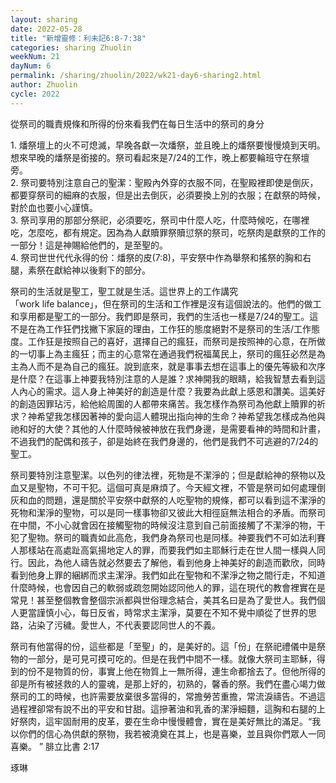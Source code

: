 ```yaml
---
layout: sharing
date: 2022-05-28
title: "新增靈修：利未記6:8-7:38"
categories: sharing Zhuolin
weekNum: 21
dayNum: 6
permalink: /sharing/zhuolin/2022/wk21-day6-sharing2.html
author: Zhuolin
cycle: 2022
---  
```


從祭司的職責規條和所得的份來看我們在每日生活中的祭司的身分 

1. 燔祭壇上的火不可熄滅，早晚各獻一次燔祭，並且晚上的燔祭要慢慢燒到天明。想來早晚的燔祭是銜接的。祭司看起來是7/24的工作，晚上都要輪班守在祭壇旁。  
2. 祭司要特別注意自己的聖潔：聖殿內外穿的衣服不同，在聖殿裡即使是倒灰，都要穿祭司的細麻的衣服，但是出去倒灰，必須要換上別的衣服；在獻祭的時候，對於血也要小心謹慎。  
3. 祭司享用的那部分祭祀，必須要吃，祭司中什麼人吃，什麼時候吃，在哪裡吃，怎麼吃，都有規定。因為為人獻贖罪祭贖愆祭的祭司，吃祭肉是獻祭的工作的一部分！這是神賜給他們的，是至聖的。  
4. 祭司世世代代永得的份：燔祭的皮(7:8)，平安祭中作為舉祭和搖祭的胸和右腿，素祭在獻給神以後剩下的部分。

祭司的生活就是聖工，聖工就是生活。這世界上的工作講究「work life balance」，但在祭司的生活和工作裡是沒有這個說法的。他們的做工和享用都是聖工的一部分。我們即是祭司，我們的生活也一樣是7/24的聖工。這不是在為工作狂們找撇下家庭的理由，工作狂的態度絕對不是祭司的生活/工作態度。工作狂是按照自己的喜好，選擇自己的瘋狂，而祭司是按照神的心意，在所做的一切事上為主瘋狂；而主的心意常在通過我們祝福萬民上，祭司的瘋狂必然是為主為人而不是為自己的瘋狂。說到底來，就是事事去想在這事上的優先等級和次序是什麼？在這事上神要我特別注意的人是誰？求神開我的眼睛，給我智慧去看到這人內心的需求。這人身上神美好的創造是什麼？我要為此獻上感恩和讚美。這美好的創造因罪玷污，給他給周圍的人都帶來痛苦。我怎樣作為祭司為他獻上贖罪的祈求？神希望我怎樣因著神的愛向這人體現出指向神的生命？神希望我怎樣成為他與祂和好的大使？其他的人什麼時候被神放在我們身邊，是需要看神的時間和計畫，不過我們的配偶和孩子，卻是始終在我們身邊的，他們是我們不可逃避的7/24的聖工。

祭司要特別注意聖潔。以色列的律法裡，死物是不潔淨的；但是獻給神的祭物以及血又是聖物，不可干犯。這個可真是麻煩了。今天經文裡，不管是祭司如何處理倒灰和血的問題，還是關於平安祭中獻祭的人吃聖物的規條，都可以看到這不潔淨的死物和潔淨的聖物，可以是同一樣事物卻又彼此大相徑庭無法相合的矛盾。而祭司在中間，不小心就會因在接觸聖物的時候沒注意到自己前面接觸了不潔淨的物，干犯了聖物。祭司的職責如此高危，我們身為祭司也是同樣。神要我們不可如法利賽人那樣站在高處趾高氣揚地定人的罪，而要我們如主耶穌行走在世人間一樣與人同行。因此，為他人禱告就必然要去了解他，看到他身上神美好的創造而歡欣，同時看到他身上罪的綑綁而求主潔淨。我們如此在聖物和不潔淨之物之間行走，不知道什麼時候，也會因自己的軟弱或疏忽開始認同他人的罪，這在現代的教會裡實在是常見！甚至整個教會整個宗派都與世俗理念結合，美其名曰是為了愛世人。我們個人更當謹慎小心，每日反省，時常求主潔淨，莫要在不知不覺中順從了世界的思路，沾染了污穢。愛世人，不代表要認同世人的不義。

祭司有他當得的份，這些都是「至聖」的，是美好的。這「份」在祭祀禮儀中是祭物的一部分，是可見可摸可吃的。但是在我們中間不一樣。就像大祭司主耶穌，得到的份不是物質的份，事實上他在物質上一無所得，連生命都捨去了。但他所得的卻是所有被拯救的人的靈魂，是那上好的，初熟的，馨香的祭。我們在盡心竭力做祭司的工的時候，也許需要放棄很多當得的，常擔勞苦重擔，常流淚禱告。不過這過程裡卻常有說不出的平安和甘甜。這摻著油和乳香的潔淨細麵，這胸和右腿的上好祭肉，這牢固耐用的皮革，要在生命中慢慢體會，實在是美好無比的滿足。“我以你們的信心為供獻的祭物，我若被澆奠在其上，也是喜樂，並且與你們眾人一同喜樂。 ” ‭‭腓立比書‬ ‭2:17‬

琢琳
